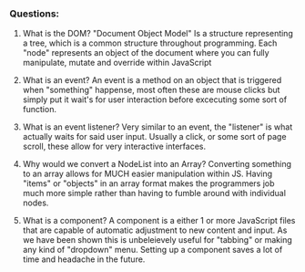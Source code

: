 ### Questions:
1. What is the DOM?
 "Document Object Model" Is a structure representing a tree, which is a common
 structure throughout programming. Each "node" represents an object of the
 document where you can fully manipulate, mutate and override within JavaScript

2. What is an event?
 An event is a method on an object that is triggered when "something"
 happense, most often these are mouse clicks but simply put it wait's for user
 interaction before excecuting some sort of function.

3. What is an event listener?
 Very similar to an event, the "listener" is what actually waits for said user input.
 Usually a click, or some sort of page scroll, these allow for very interactive
 interfaces.

4. Why would we convert a NodeList into an Array?
 Converting something to an array allows for MUCH easier manipulation within JS.
 Having "items" or "objects" in an array format makes the programmers job much more
 simple rather than having to fumble around with individual nodes.

5. What is a component? 
 A component is a either 1 or more JavaScript files that are capable of
 automatic adjustment to new content and input. As we have been shown this is
 unbeleievely useful for "tabbing" or making any kind of "dropdown" menu. Setting up
 a component saves a lot of time and headache in the future.
